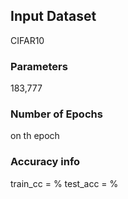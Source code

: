 
## Input Dataset

CIFAR10


### Parameters

183,777

### Number of Epochs 

on th epoch

### Accuracy info 

train_cc = %
test_acc = %
